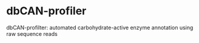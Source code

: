 # dbCAN-profiler
dbCAN-profilter: automated carbohydrate-active enzyme annotation using raw sequence reads

